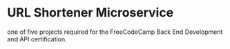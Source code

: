 # URL Shortener Microservice

one of five projects required for the FreeCodeCamp Back End Development and API certification. 
